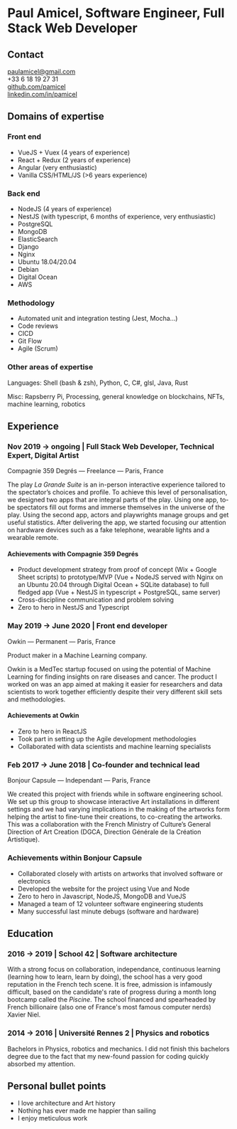 # Paul Amicel, Software Engineer, Full Stack Web Developer

## Contact

paulamicel@gmail.com <br>
+33 6 18 19 27 31 <br>
[github.com/pamicel](https://github.com/pamicel) <br>
[linkedin.com/in/pamicel](https://linkedin.com/in/pamicel)

## Domains of expertise

### Front end

- VueJS + Vuex (4 years of experience)
- React + Redux (2 years of experience)
- Angular (very enthusiastic)
- Vanilla CSS/HTML/JS (>6 years experience)

### Back end

- NodeJS (4 years of experience)
- NestJS (with typescript, 6 months of experience, very enthusiastic)
- PostgreSQL
- MongoDB
- ElasticSearch
- Django
- Nginx
- Ubuntu 18.04/20.04
- Debian
- Digital Ocean
- AWS

### Methodology

- Automated unit and integration testing (Jest, Mocha...)
- Code reviews
- CICD
- Git Flow
- Agile (Scrum)

### Other areas of expertise

Languages: Shell (bash & zsh), Python, C, C#, glsl, Java, Rust

Misc: Rapsberry Pi, Processing, general knowledge on blockchains, NFTs, machine learning, robotics

## Experience

### Nov 2019 → ongoing | Full Stack Web Developer, Technical Expert, Digital Artist

Compagnie 359 Degrés — Freelance — Paris, France

The play _La Grande Suite_ is an in-person interactive experience tailored to the spectator’s choices and profile. To achieve this level of personalisation, we designed two apps that are integral parts of the play. Using one app, to-be spectators fill out forms and immerse themselves in the universe of the play. Using the second app, actors and playwrights manage groups and get useful statistics. After delivering the app, we started focusing our attention on hardware devices such as a fake telephone, wearable lights and a wearable remote.

#### Achievements with Compagnie 359 Degrés

- Product development strategy from proof of concept (Wix + Google Sheet scripts) to prototype/MVP (Vue + NodeJS served with Nginx on an Ubuntu 20.04 through Digital Ocean + SQLite database) to full fledged app (Vue + NestJS in typescript + PostgreSQL, same server)
- Cross-discipline communication and problem solving
- Zero to hero in NestJS and Typescript

### May 2019 → June 2020 | Front end developer

Owkin — Permanent — Paris, France

Product maker in a Machine Learning company.

Owkin is a MedTec startup focused on using the potential of Machine Learning for finding insights on rare diseases and cancer. The product I worked on was an app aimed at making it easier for researchers and data scientists to work together efficiently despite their very different skill sets and methodologies.

#### Achievements at Owkin

- Zero to hero in ReactJS
- Took part in setting up the Agile development methodologies
- Collaborated with data scientists and machine learning specialists

### Feb 2017 → June 2018 | Co-founder and technical lead

Bonjour Capsule — Independant — Paris, France

We created this project with friends while in software engineering school. We set up this group to showcase interactive Art installations in different settings and we had varying implications in the making of the artworks form helping the artist to fine-tune their creations, to co-creating the artworks. This was a collaboration with the French Ministry of Culture’s General Direction of Art Creation (DGCA, Direction Générale de la Création Artistique).

### Achievements within Bonjour Capsule

- Collaborated closely with artists on artworks that involved software or electronics
- Developed the website for the project using Vue and Node
- Zero to hero in Javascript, NodeJS, MongoDB and VueJS
- Managed a team of 12 volunteer software engineering students
- Many successful last minute debugs (software and hardware)

## Education

### 2016 → 2019 | School 42 | Software architecture

With a strong focus on collaboration, independance, continuous learning (learning how to learn, learn by doing), the school has a very good reputation in the French tech scene. It is free, admission is infamously difficult, based on the candidate's rate of progress during a month long bootcamp called the _Piscine_. The school financed and spearheaded by French billionaire (also one of France's most famous computer nerds) Xavier Niel.

### 2014 → 2016 | Université Rennes 2 | Physics and robotics

Bachelors in Physics, robotics and mechanics. I did not finish this bachelors degree due to the fact that my new-found passion for coding quickly absorbed my attention.

## Personal bullet points

- I love architecture and Art history
- Nothing has ever made me happier than sailing
- I enjoy meticulous work
